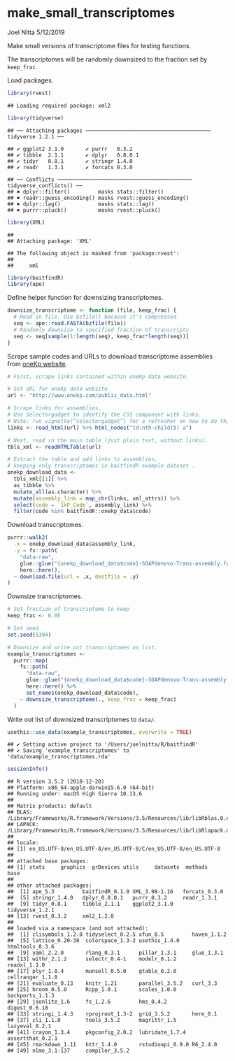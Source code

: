 make\_small\_transcriptomes
================
Joel Nitta
5/12/2019

Make small versions of transcriptome files for testing functions.

The transcriptomes will be randomly downsized to the fraction set by `keep_frac`.

Load packages.

``` r
library(rvest)
```

    ## Loading required package: xml2

``` r
library(tidyverse)
```

    ## ── Attaching packages ──────────────────────────────────────── tidyverse 1.2.1 ──

    ## ✔ ggplot2 3.1.0       ✔ purrr   0.3.2  
    ## ✔ tibble  2.1.1       ✔ dplyr   0.8.0.1
    ## ✔ tidyr   0.8.1       ✔ stringr 1.4.0  
    ## ✔ readr   1.3.1       ✔ forcats 0.3.0

    ## ── Conflicts ─────────────────────────────────────────── tidyverse_conflicts() ──
    ## ✖ dplyr::filter()         masks stats::filter()
    ## ✖ readr::guess_encoding() masks rvest::guess_encoding()
    ## ✖ dplyr::lag()            masks stats::lag()
    ## ✖ purrr::pluck()          masks rvest::pluck()

``` r
library(XML)
```

    ## 
    ## Attaching package: 'XML'

    ## The following object is masked from 'package:rvest':
    ## 
    ##     xml

``` r
library(baitfindR)
library(ape)
```

Define helper function for downsizing transcriptomes.

``` r
downsize_transcriptome <- function (file, keep_frac) {
  # Read in file. Use bzfile() because it's compressed
  seq <- ape::read.FASTA(bzfile(file))
  # Randomly downsize to specified fraction of transcripts
  seq <- seq[sample(1:length(seq), keep_frac*length(seq))]
}
```

Scrape sample codes and URLs to download transcriptome assemblies from [oneKp website](http://www.onekp.com/public_data.html).

``` r
# First, scrape links contained within oneKp data website.

# Set URL for oneKp data website
url <- "http://www.onekp.com/public_data.html"

# Scrape links for assemblies.
# Use Selectorgadget to identify the CSS component with links.
# Note: run vignette(“selectorgadget”) for a refresher on how to do this.
links <- read_html(url) %>% html_nodes("td:nth-child(5) a")

# Next, read in the main table (just plain text, without links).
tbls_xml <- readHTMLTable(url)

# Extract the table and add links to assemblies,
# keeping only transcriptomes in baitfindR example dataset .
onekp_download_data <- 
  tbls_xml[[1]] %>% 
  as_tibble %>%
  mutate_all(as.character) %>%
  mutate(assembly_link = map_chr(links, xml_attrs)) %>%
  select(code = `1kP_Code`, assembly_link) %>%
  filter(code %in% baitfindR::onekp_data$code)
```

Download transcriptomes.

``` r
purrr::walk2(
  .x = onekp_download_data$assembly_link, 
  .y = fs::path(
    "data-raw", 
    glue::glue("{onekp_download_data$code}-SOAPdenovo-Trans-assembly.fa.bz2")) %>% 
    here::here(),
  ~ download.file(url = .x, destfile = .y)
)
```

Downsize transcriptomes.

``` r
# Set fraction of transcriptome to keep
keep_frac <- 0.05

# Set seed
set.seed(5394)

# Downsize and write out transcriptomes as list.
example_transcriptomes <-
  purrr::map(
    fs::path(
      "data-raw", 
      glue::glue("{onekp_download_data$code}-SOAPdenovo-Trans-assembly.fa.bz2")) %>% 
      here::here() %>%
      set_names(onekp_download_data$code),
    ~ downsize_transcriptome(., keep_frac = keep_frac)
  )
```

Write out list of downsized transcriptomes to `data/`.

``` r
usethis::use_data(example_transcriptomes, overwrite = TRUE)
```

    ## ✔ Setting active project to '/Users/joelnitta/R/baitfindR'
    ## ✔ Saving 'example_transcriptomes' to 'data/example_transcriptomes.rda'

``` r
sessionInfo()
```

    ## R version 3.5.2 (2018-12-20)
    ## Platform: x86_64-apple-darwin15.6.0 (64-bit)
    ## Running under: macOS High Sierra 10.13.6
    ## 
    ## Matrix products: default
    ## BLAS: /Library/Frameworks/R.framework/Versions/3.5/Resources/lib/libRblas.0.dylib
    ## LAPACK: /Library/Frameworks/R.framework/Versions/3.5/Resources/lib/libRlapack.dylib
    ## 
    ## locale:
    ## [1] en_US.UTF-8/en_US.UTF-8/en_US.UTF-8/C/en_US.UTF-8/en_US.UTF-8
    ## 
    ## attached base packages:
    ## [1] stats     graphics  grDevices utils     datasets  methods   base     
    ## 
    ## other attached packages:
    ##  [1] ape_5.3         baitfindR_0.1.0 XML_3.98-1.16   forcats_0.3.0  
    ##  [5] stringr_1.4.0   dplyr_0.8.0.1   purrr_0.3.2     readr_1.3.1    
    ##  [9] tidyr_0.8.1     tibble_2.1.1    ggplot2_3.1.0   tidyverse_1.2.1
    ## [13] rvest_0.3.2     xml2_1.2.0     
    ## 
    ## loaded via a namespace (and not attached):
    ##  [1] clisymbols_1.2.0 tidyselect_0.2.5 xfun_0.5         haven_1.1.2     
    ##  [5] lattice_0.20-38  colorspace_1.3-2 usethis_1.4.0    htmltools_0.3.6 
    ##  [9] yaml_2.2.0       rlang_0.3.1      pillar_1.3.1     glue_1.3.1      
    ## [13] withr_2.1.2      selectr_0.4-1    modelr_0.1.2     readxl_1.1.0    
    ## [17] plyr_1.8.4       munsell_0.5.0    gtable_0.2.0     cellranger_1.1.0
    ## [21] evaluate_0.13    knitr_1.21       parallel_3.5.2   curl_3.3        
    ## [25] broom_0.5.0      Rcpp_1.0.1       scales_1.0.0     backports_1.1.3 
    ## [29] jsonlite_1.6     fs_1.2.6         hms_0.4.2        digest_0.6.18   
    ## [33] stringi_1.4.3    rprojroot_1.3-2  grid_3.5.2       here_0.1        
    ## [37] cli_1.1.0        tools_3.5.2      magrittr_1.5     lazyeval_0.2.1  
    ## [41] crayon_1.3.4     pkgconfig_2.0.2  lubridate_1.7.4  assertthat_0.2.1
    ## [45] rmarkdown_1.11   httr_1.4.0       rstudioapi_0.9.0 R6_2.4.0        
    ## [49] nlme_3.1-137     compiler_3.5.2
